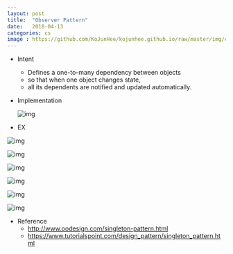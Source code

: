 ```yaml
---
layout: post
title:  "Observer Pattern"
date:   2018-04-13
categories: cs
image : https://github.com/KoJunHee/kojunhee.github.io/raw/master/img/cs_img.jpg
---
```




- Intent

  - Defines a one-to-many dependency between objects 
  - so that when one object changes state, 
  - all its dependents are notified and updated automatically.

- Implementation

  ![img](https://github.com/KoJunHee/kojunhee.github.io/raw/master/img/obp.png)


- EX

![img](https://github.com/KoJunHee/kojunhee.github.io/raw/master/img/subject.png)

![img](https://github.com/KoJunHee/kojunhee.github.io/raw/master/img/observer.png)

![img](https://github.com/KoJunHee/kojunhee.github.io/raw/master/img/obs01.png)

![img](https://github.com/KoJunHee/kojunhee.github.io/raw/master/img/obs02.png)

![img](https://github.com/KoJunHee/kojunhee.github.io/raw/master/img/obs03.png)

![img](https://github.com/KoJunHee/kojunhee.github.io/raw/master/img/obs04.png)

- Reference
  - <http://www.oodesign.com/singleton-pattern.html>
  - https://www.tutorialspoint.com/design_pattern/singleton_pattern.html



